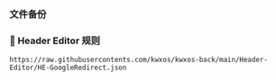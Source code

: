 <h3>文件备份<h3>

### 🎉 Header Editor 规则
```
https://raw.githubusercontents.com/kwxos/kwxos-back/main/Header-Editor/HE-GoogleRedirect.json
